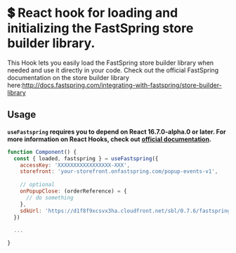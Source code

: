 # 💲 React hook for loading and initializing the FastSpring store builder library.

This Hook lets you easily load the FastSpring store builder library when needed and use it directly in your code. Check out the official FastSpring documentation on the store builder library here:http://docs.fastspring.com/integrating-with-fastspring/store-builder-library

## Usage

__`useFastspring` requires you to depend on React 16.7.0-alpha.0 or later. For more information on React Hooks, check out [official documentation](https://reactjs.org/docs/hooks-intro.html).__

```js
function Component() {
  const { loaded, fastspring } = useFastspring({
    accessKey: 'XXXXXXXXXXXXXXXXX-XXX',
    storefront: 'your-storefront.onfastspring.com/popup-events-v1',
        
    // optional
    onPopupClose: (orderReference) = {
      // do something
    }, 
    sdkUrl: 'https://d1f8f9xcsvx3ha.cloudfront.net/sbl/0.7.6/fastspring-builder.min.js' // this is the default value
  })
  
  ...

}
```